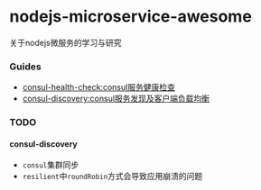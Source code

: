# nodejs-microservice-awesome
关于nodejs微服务的学习与研究

### Guides

* [consul-health-check:consul服务健康检查](./consul-health-check)
* [consul-discovery:consul服务发现及客户端负载均衡](./consul-discovery)

### TODO

#### consul-discovery

* `consul`集群同步
* `resilient`中`roundRobin`方式会导致应用崩溃的问题
